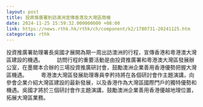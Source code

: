 ```yaml
---
layout: post
title: 投資推廣署到訪澳洲宣傳香港及大灣區商機
date: 2024-11-25 15:59:32.000000000 +08:00
link: https://news.rthk.hk/rthk/ch/component/k2/1780731-20241125.htm
categories: rthk
---
```


投資推廣署助理署長吳國才展開為期一周出訪澳洲的行程，宣傳香港和粵港澳大灣區建設的機遇。
　　
訪問行程的重要活動是由投資推廣署和粵港澳大灣區發展辦公室，在墨爾本合辦的三場投資推廣研討會，鼓勵澳洲企業善用香港優勢把握大灣區機遇。
　　
粵港澳大灣區發展助理專員李矜持將在各個研討會作主題演講，向參會企業介紹大灣區建設的最新發展，以及香港作為大灣區國際門戶的獨特優勢和機遇。吳國才將於三個研討會作主題演講，鼓勵澳洲企業善用香港優越地理位置，拓展大灣區業務。
